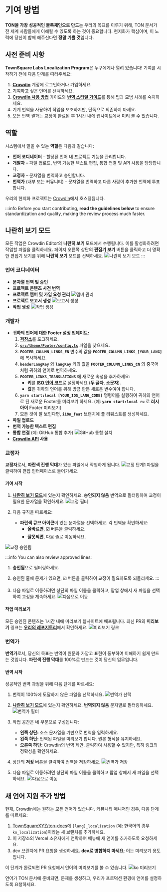 # 기여 방법

**TON을 가장 성공적인 블록체인으로 만드는** 우리의 목표를 이루기 위해, TON 문서가 전 세계 사람들에게 이해될 수 있도록 하는 것이 중요합니다. 현지화가 핵심이며, 이 노력에 당신이 함께 해주신다면 **정말 기쁠 것**입니다.

## 사전 준비 사항

**TownSquare Labs Localization Program**은 누구에게나 열려 있습니다! 기여를 시작하기 전에 다음 단계를 따라주세요:

1. [**Crowdin**](https://crowdin.com) 계정에 로그인하거나 가입하세요.
2. 기여하고 싶은 언어를 선택하세요.
3. [**Crowdin 사용 방법**](/v3/contribute/localization-program/how-to-contribute) 가이드와 [**번역 스타일 가이드**](/v3/contribute/localization-program/translation-style-guide)를 통해 팁과 모범 사례를 숙지하세요.
4. 기계 번역을 사용하여 작업을 보조하지만, 단독으로 의존하지 마세요.
5. 모든 번역 결과는 교정이 완료된 후 1시간 내에 웹사이트에서 미리 볼 수 있습니다.

## 역할

시스템에서 맡을 수 있는 **역할**은 다음과 같습니다:

- **언어 코디네이터** – 할당된 언어 내 프로젝트 기능을 관리합니다.
- **개발자** – 파일 업로드, 번역 가능한 텍스트 편집, 통합 연결 및 API 사용을 담당합니다.
- **교정자** – 문자열을 번역하고 승인합니다.
- **번역가** (내부 또는 커뮤니티) – 문자열을 번역하고 다른 사람이 추가한 번역에 투표합니다.

우리의 현지화 프로젝트는 [Crowdin](https://crowdin.com/project/ton-docs)에서 호스팅됩니다.

:::info
Before you start contributing, **read the guidelines below** to ensure standardization and quality, making the review process much faster.

## 나란히 보기 모드

모든 작업은 Crowdin Editor의 **나란히 보기** 모드에서 수행됩니다. 이를 활성화하려면 작업할 파일을 클릭하세요. 페이지 오른쪽 상단의 **편집기 보기** 버튼을 클릭하고 더 명확한 편집기 보기를 위해 **나란히 보기** 모드를 선택하세요.
![나란히 보기 모드](/img/localizationProgramGuideline/side-by-side.png)
:::

### 언어 코디네이터

- **문자열 번역 및 승인**
- **프로젝트 콘텐츠 사전 번역**
- **프로젝트 멤버 및 가입 요청 관리**
  ![멤버 관리](/img/localizationProgramGuideline/manage-members.png)
- **프로젝트 보고서 생성**
  ![보고서 생성](/img/localizationProgramGuideline/generate-reports.png)
- **작업 생성**
  ![작업 생성](/img/localizationProgramGuideline/create-tasks.png)

### 개발자

- **귀하의 언어에 대한 Footer 설정 업데이트:**
  1. [**저장소**](https://github.com/TownSquareXYZ/ton-docs/tree/i18n_feat)를 포크하세요.
  2. [**`src/theme/Footer/config.ts`**](https://github.com/TownSquareXYZ/ton-docs/blob/main/src/theme/Footer/config.ts) 파일을 찾으세요.
  3. **`FOOTER_COLUMN_LINKS_EN`** 변수의 값을 **`FOOTER_COLUMN_LINKS_[YOUR_LANG]`** 에 복사하세요.
  4. **`headerLangKey`** 와 **`langKey`** 키의 값을 **`FOOTER_COLUMN_LINKS_CN`** 의 중국어처럼 귀하의 언어로 번역하세요.
  5. **`FOOTER_LINKS_TRANSLATIONS`** 에 새로운 속성을 추가하세요:
     - **키**를 [**ISO 언어 코드**](https://www.andiamo.co.uk/resources/iso-language-codes/)로 설정하세요 (**두 글자**, **소문자**).
     - **값**은 귀하의 언어를 위해 방금 만든 새로운 변수여야 합니다.
  6. **`yarn start:local [YOUR_IOS_LANG_CODE]`** 명령어를 실행하여 귀하의 언어로 된 새로운 Footer를 미리보기 하세요. (예: **`yarn start:local ru`** 로 **러시아어** Footer 미리보기)
  7. 모든 것이 잘 보인다면, **`i18n_feat`** 브랜치에 풀 리퀘스트를 생성하세요.
- **파일 업로드**
- **번역 가능한 텍스트 편집**
- **통합 연결** (예: GitHub 통합 추가)
  ![GitHub 통합 설치](/img/localizationProgramGuideline/howItWorked/install-github-integration.png)
- **[Crowdin API](https://developer.crowdin.com/api/v2/) 사용**

### 교정자

**교정자**로서, **파란색 진행 막대**가 있는 파일에서 작업하게 됩니다.
![교정 단계1](/img/localizationProgramGuideline/proofread-step1.png)
파일을 클릭하여 편집 인터페이스로 들어가세요.

#### 기여 시작

1. [**나란히 보기 모드**](#side-by-side-mode)에 있는지 확인하세요. **승인되지 않음** 번역으로 필터링하여 교정이 필요한 문자열을 확인하세요.
   ![교정 필터](/img/localizationProgramGuideline/proofread-filter.png)

2. 다음 규칙을 따르세요:
   - **파란색 큐브 아이콘**이 있는 문자열을 선택하세요. 각 번역을 확인하세요:
     - **올바르면**, ☑️ 버튼을 클릭하세요.
     - **잘못되면**, 다음 줄로 이동하세요.

![교정 승인됨](/img/localizationProgramGuideline/proofread-approved.png)

:::info
You can also review approved lines:

1. **승인됨**으로 필터링하세요.

2. 승인된 줄에 문제가 있으면, ☑️ 버튼을 클릭하여 교정이 필요하도록 되돌리세요.
   :::

3. 다음 파일로 이동하려면 상단의 파일 이름을 클릭하고, 팝업 창에서 새 파일을 선택하여 교정을 계속하세요.
   ![다음으로 이동](/img/localizationProgramGuideline/redirect-to-next.png)

#### 작업 미리보기

모든 승인된 콘텐츠는 1시간 내에 미리보기 웹사이트에 배포됩니다. 최신 PR의 **미리보기** 링크는 [**우리의 레포지토리**](https://github.com/TownSquareXYZ/ton-docs/pulls)에서 확인하세요.
![미리보기 링크](/img/localizationProgramGuideline/preview-link.png)

### 번역가

**번역가**로서, 당신의 목표는 번역이 원문과 가깝고 표현이 풍부하여 이해하기 쉽게 만드는 것입니다. **파란색 진행 막대**를 100%로 만드는 것이 당신의 임무입니다.

#### 번역 시작

성공적인 번역 과정을 위해 다음 단계를 따르세요:

1. 번역이 100%에 도달하지 않은 파일을 선택하세요.
   ![번역가 선택](/img/localizationProgramGuideline/translator-select.png)

2. [**나란히 보기 모드**](#side-by-side-mode)에 있는지 확인하세요. **번역되지 않음** 문자열로 필터링하세요.
   ![번역가 필터](/img/localizationProgramGuideline/translator-filter.png)

3. 작업 공간은 네 부분으로 구성됩니다:
   - **왼쪽 상단:** 소스 문자열을 기반으로 번역을 입력하세요.
   - **왼쪽 하단:** 번역된 파일을 미리보기 합니다. 원본 형식을 유지하세요.
   - **오른쪽 하단:** Crowdin의 번역 제안. 클릭하여 사용할 수 있지만, 특히 링크의 정확성을 확인하세요.

4. 상단의 **저장** 버튼을 클릭하여 번역을 저장하세요.
   ![번역가 저장](/img/localizationProgramGuideline/translator-save.png)

5. 다음 파일로 이동하려면 상단의 파일 이름을 클릭하고 팝업 창에서 새 파일을 선택하세요.
   ![다음으로 이동](/img/localizationProgramGuideline/redirect-to-next.png)

## 새 언어 지원 추가 방법

현재, Crowdin에는 원하는 모든 언어가 있습니다. 커뮤니티 매니저인 경우, 다음 단계를 따르세요:

1. [TownSquareXYZ/ton-docs](https://github.com/TownSquareXYZ/ton-docs)에 `[lang]_localization` (예: 한국어의 경우 `ko_localization`)이라는 새 브랜치를 추가하세요.
2. 이 저장소의 Vercel 소유자에게 연락하여 메뉴에 새 언어를 추가하도록 요청하세요.
3. dev 브랜치에 PR 요청을 생성하세요. **dev로 병합하지 마세요**; 이는 미리보기 용도입니다.

이 단계가 완료되면 PR 요청에서 언어의 미리보기를 볼 수 있습니다.
![ko 미리보기](/img/localizationProgramGuideline/ko_preview.png)

언어가 TON 문서에 준비되면, 문제를 생성하고, 우리가 프로덕션 환경에 언어를 설정하도록 요청하세요.
